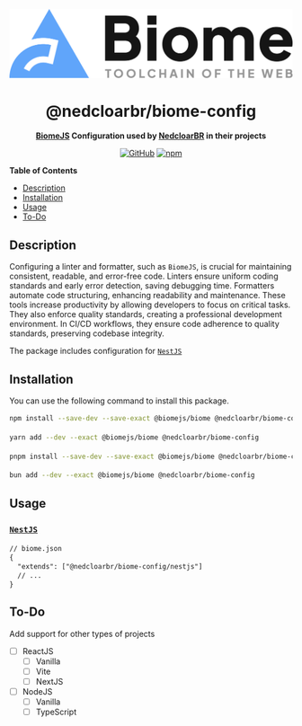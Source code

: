 <div align="center"> 

![BiomeJS Logo](https://raw.githubusercontent.com/biomejs/resources/main/svg/slogan-light-transparent.svg)

# @nedcloarbr/biome-config

**[BiomeJS](https://biomejs.dev/) Configuration used by [NedcloarBR](https://github.com/NedcloarBR) in their projects**

[![GitHub](https://img.shields.io/github/license/NedcloarBR/biome-config)](https://github.com/NedcloarBR/biome-config/blob/main/LICENSE)
[![npm](https://img.shields.io/npm/v/@nedcloarbr/biome-config?color=crimson&logo=npm&style=flat-square)](https://www.npmjs.com/package/@nedcloarbr/biome-config)

</div>

**Table of Contents**

- [Description](#description)
- [Installation](#installation)
- [Usage](#usage)
- [To-Do](#to-do)

## Description

Configuring a linter and formatter, such as `BiomeJS`, is crucial for maintaining consistent, readable, and error-free code. Linters ensure uniform coding standards and early error detection, saving debugging time. Formatters automate code structuring, enhancing readability and maintenance. These tools increase productivity by allowing developers to focus on critical tasks. They also enforce quality standards, creating a professional development environment. In CI/CD workflows, they ensure code adherence to quality standards, preserving codebase integrity.

The package includes configuration for [`NestJS`](https://nestjs.com/)

## Installation

You can use the following command to install this package.

```sh
npm install --save-dev --save-exact @biomejs/biome @nedcloarbr/biome-config

yarn add --dev --exact @biomejs/biome @nedcloarbr/biome-config

pnpm install --save-dev --save-exact @biomejs/biome @nedcloarbr/biome-config

bun add --dev --exact @biomejs/biome @nedcloarbr/biome-config
```

## Usage

### [`NestJS`](https://nestjs.com/)

```jsonc
// biome.json
{
  "extends": ["@nedcloarbr/biome-config/nestjs"]
  // ...
}
```

## To-Do

Add support for other types of projects

- [ ] ReactJS
  - [ ] Vanilla
  - [ ] Vite
  - [ ] NextJS
- [ ] NodeJS
  - [ ] Vanilla
  - [ ] TypeScript
